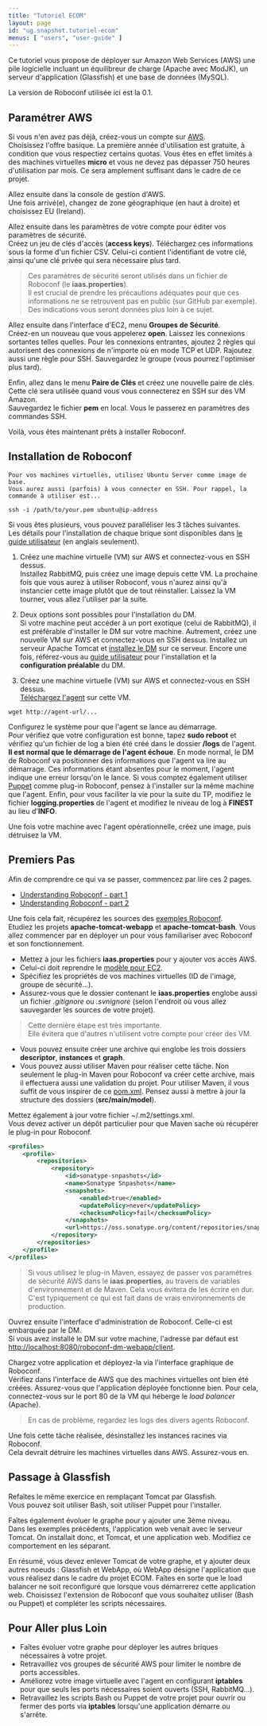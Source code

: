 ```yaml
---
title: "Tutoriel ECOM"
layout: page
id: "ug.snapshot.tutoriel-ecom"
menus: [ "users", "user-guide" ]
---
```


Ce tutoriel vous propose de déployer sur Amazon Web Services (AWS) une pile logicielle 
incluant un équilibreur de charge (Apache avec ModJK), un serveur d'application (Glassfish)
et une base de données (MySQL).

La version de Roboconf utilisée ici est la 0.1.


## Paramétrer AWS

Si vous n'en avez pas déjà, créez-vous un compte sur [AWS](http://aws.amazon.com/fr/).    
Choisissez l'offre basique. La première année d'utilisation est gratuite, à condition que vous respectiez certains quotas.
Vous êtes en effet limités à des machines virtuelles **micro** et vous ne devez pas dépasser 750 
heures d'utilisation par mois. Ce sera amplement suffisant dans le cadre de ce projet.

Allez ensuite dans la console de gestion d'AWS.  
Une fois arrivé(e), changez de zone géographique (en haut à droite) et choisissez EU (Ireland).

Allez ensuite dans les paramètres de votre compte pour éditer vos paramètres de sécurité.  
Créez un jeu de clés d'accès (**access keys**). Téléchargez ces informations sous la forme d'un fichier CSV.
Celui-ci contient l'identifiant de votre clé, ainsi qu'une clé privée qui sera nécessaire plus tard.

> Ces paramètres de sécurité seront utilisés dans un fichier de Roboconf (le **iaas.properties**).  
> Il est crucial de prendre les précautions adéquates pour que ces informations ne se retrouvent
> pas en public (sur GitHub par exemple). Des indications vous seront données plus loin à ce sujet.

Allez ensuite dans l'interface d'EC2, menu **Groupes de Sécurité**.  
Créez-en un nouveau que vous appelerez **open**. Laissez les connexions sortantes telles quelles.
Pour les connexions entrantes, ajoutez 2 règles qui autorisent des connexions de n'importe où en mode TCP et UDP.
Rajoutez aussi une règle pour SSH. Sauvegardez le groupe (vous pourrez l'optimiser plus tard).

Enfin, allez dans le menu **Paire de Clés** et créez une nouvelle paire de clés.  
Cette clé sera utilisée quand vous vous connecterez en SSH sur des VM Amazon.  
Sauvegardez le fichier **pem** en local. Vous le passerez en paramètres des commandes SSH.

Voilà, vous êtes maintenant prêts à installer Roboconf.


## Installation de Roboconf

	Pour vos machines virtuelles, utilisez Ubuntu Server comme image de base.  
	Vous aurez aussi (parfois) à vous connecter en SSH. Pour rappel, la commande à utiliser est...
	
	ssh -i /path/to/your.pem ubuntu@ip-address

Si vous êtes plusieurs, vous pouvez paralléliser les 3 tâches suivantes.  
Les détails pour l'installation de chaque brique sont disponibles dans 
[le guide utilisateur](/en/user-guide-0.1/user-guide.html) (en anglais seulement).

1. Créez une machine virtuelle (VM) sur AWS et connectez-vous en SSH dessus.  
Installez RabbitMQ, puis créez une image depuis cette VM. La prochaine fois que vous aurez à utiliser
Roboconf, vous n'aurez ainsi qu'à instancier cette image plutôt que de tout réinstaller. Laissez la VM
tourner, vous allez l'utiliser par la suite. 

2. Deux options sont possibles pour l'installation du DM.  
Si votre machine peut accéder à un port exotique (celui de RabbitMQ), il est préférable d'installer le DM sur votre
machine. Autrement, créez une nouvelle VM sur AWS et connectez-vous en SSH dessus. Installez un serveur Apache Tomcat 
et [installez le DM](../telecharger.html) sur ce serveur. Encore une fois, référez-vous au 
[guide utilisateur](/en/user-guide-0.1/user-guide.html)  pour l'installation et la **configuration préalable** du DM.

3. Créez une machine virtuelle (VM) sur AWS et connectez-vous en SSH dessus.  
[Téléchargez l'agent](../telecharger.html) sur cette VM.

```
wget http://agent-url/...
```

Configurez le système pour que l'agent se lance au démarrage.  
Pour vérifiez que votre configuration est bonne, tapez **sudo reboot** et vérifiez qu'un fichier de log a bien été
créé dans le dossier **/logs** de l'agent. **Il est normal que le démarrage de l'agent échoue**. En mode normal,
le DM de Roboconf va positionner des informations que l'agent va lire au démarrage. Ces informations étant absentes
pour le moment, l'agent indique une erreur lorsqu'on le lance. Si vous comptez également utiliser [Puppet](http://puppetlabs.com/)
comme plug-in Roboconf, pensez à l'installer sur la même machine que l'agent. Enfin, pour vous faciliter la vie pour la suite
du TP, modifiez le fichier **logging.properties** de l'agent et modifiez le niveau de log à **FINEST** au lieu d'**INFO**.

Une fois votre machine avec l'agent opérationnelle, créez une image, puis détruisez la VM.


## Premiers Pas

Afin de comprendre ce qui va se passer, commencez par lire ces 2 pages.

* [Understanding Roboconf - part 1](/en/user-guide/lamp-example-part-1.html)
* [Understanding Roboconf - part 2](/en/user-guide/lamp-example-part-2.html)

Une fois cela fait, récupérez les sources des [exemples Roboconf](https://github.com/roboconf/roboconf-examples).  
Etudiez les projets **apache-tomcat-webapp** et **apache-tomcat-bash**. Vous allez commencer par en déployer un
pour vous familiariser avec Roboconf et son fonctionnement.

* Mettez à jour les fichiers **iaas.properties** pour y ajouter vos accès AWS.
* Celui-ci doit reprendre le [modèle pour EC2](/en/user-guide/iaas-aws.html).
* Spécifiez les propriétés de vos machines virtuelles (ID de l'image, groupe de sécurité...).
* Assurez-vous que le dossier contenant le **iaas.properties** englobe aussi un fichier *.gitignore*
ou *.svnignore* (selon l'endroit où vous allez sauvegarder les sources de votre projet).

> Cette dernière étape est très importante.  
> Elle évitera que d'autres n'utilisent votre compte pour créer des VM.

* Vous pouvez ensuite créer une archive qui englobe les trois dossiers **descriptor**, **instances**
et **graph**.
* Vous pouvez aussi utiliser Maven pour réaliser cette tâche. Non seulement le plug-in Maven pour
Roboconf va créer cette archive, mais il effectuera aussi une validation du projet. Pour utiliser Maven,
il vous suffit de vous inspirer de ce 
[pom.xml](https://github.com/roboconf/roboconf-maven-plugin/blob/master/src/test/projects/project--valid/pom.xml).
Pensez aussi à mettre à jour la structure des dossiers (**src/main/model**).

Mettez également à jour votre fichier ~/.m2/settings.xml.  
Vous devez activer un dépôt particulier pour que Maven sache où récupérer
le plug-in pour Roboconf.

```xml
<profiles>
	<profile>
		<repositories>
			<repository>
				<id>sonatype-snpashots</id>
				<name>Sonatype Snpashots</name>
				<snapshots>
					<enabled>true</enabled>
					<updatePolicy>never</updatePolicy>
					<checksumPolicy>fail</checksumPolicy>
				</snapshots>
				<url>https://oss.sonatype.org/content/repositories/snapshots</url>
			</repository>
		</repositories>
	</profile>
</profiles>
```

> Si vous utilisez le plug-in Maven, essayez de passer vos paramètres de sécurité AWS dans le **iaas.properties**,
> au travers de variables d'environnement et de Maven. Cela vous évitera de les écrire en dur. C'est
> typiquement ce qui est fait dans de vrais environnements de production.


Ouvrez ensuite l'interface d'administration de Roboconf. Celle-ci est embarquée par le DM.  
Si vous avez installé le DM sur votre machine, l'adresse par défaut est 
[http://localhost:8080/roboconf-dm-webapp/client](http://localhost:8080/roboconf-dm-webapp/client).

Chargez votre application et déployez-la via l'interface graphique de Roboconf.  
Vérifiez dans l'interface de AWS que des machines virtuelles ont bien été créées.  Assurez-vous que
l'application déployée fonctionne bien. Pour cela, connectez-vous sur le port 80 de la VM qui héberge le *load balancer* (Apache).

> En cas de problème, regardez les logs des divers agents Roboconf.

Une fois cette tâche réalisée, désinstallez les instances racines via Roboconf.  
Cela devrait détruire les machines virtuelles dans AWS. Assurez-vous en.


## Passage à Glassfish

Refaîtes le même exercice en remplaçant Tomcat par Glassfish.  
Vous pouvez soit utiliser Bash, soit utiliser Puppet pour l'installer.

Faîtes également évoluer le graphe pour y ajouter une 3ème niveau.  
Dans les exemples précédents, l'application web venait avec le serveur Tomcat. On installait donc, et Tomcat,
et une application web. Modifiez ce comportement en les séparant.

En résumé, vous devez enlever Tomcat de votre graphe, et y ajouter deux autres noeuds : Glassfish et WebApp, où
WebApp désigne l'application que vous réalisez dans le cadre du projet ECOM. Faîtes en sorte que le load balancer
ne soit reconfiguré que lorsque vous démarrerez cette application web. Choisissez l'extension de Roboconf que vous 
souhaitez utiliser (Bash ou Puppet) et compléter les scripts nécessaires.


## Pour Aller plus Loin

* Faîtes évoluer votre graphe pour déployer les autres briques nécessaires à votre projet.
* Retravaillez vos groupes de sécurité AWS pour limiter le nombre de ports accessibles.
* Améliorez votre image virtuelle avec l'agent en configurant **iptables** pour que seuls les ports nécessaires soient ouverts (SSH, RabbitMQ...).
* Retravaillez les scripts Bash ou Puppet de votre projet pour ouvrir ou fermer des ports via **iptables** lorsqu'une 
application démarre ou s'arrête.
